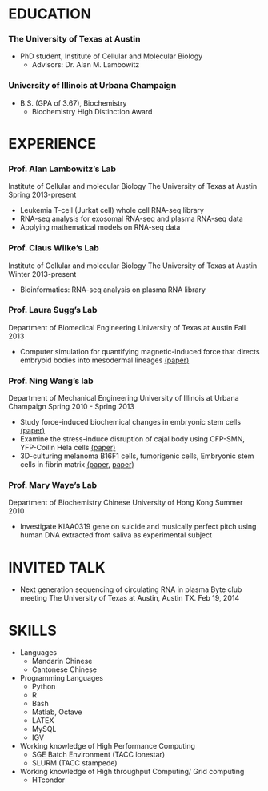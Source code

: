 # EDUCATION
### The University of Texas at Austin
* PhD student, Institute of Cellular and Molecular Biology
  * Advisors: Dr. Alan M. Lambowitz
### University of Illinois at Urbana Champaign
* B.S. (GPA of 3.67), Biochemistry
  * Biochemistry High Distinction Award

# EXPERIENCE
### Prof. Alan Lambowitz’s Lab
Institute of Cellular and molecular Biology
The University of Texas at Austin
Spring 2013-present
* Leukemia T-cell (Jurkat cell) whole cell RNA-seq library
* RNA-seq analysis for exosomal RNA-seq and plasma RNA-seq data
* Applying mathematical models on RNA-seq data

### Prof. Claus Wilke’s Lab
Institute of Cellular and molecular Biology
The University of Texas at Austin
Winter 2013-present
* Bioinformatics: RNA-seq analysis on plasma RNA library

### Prof. Laura Sugg’s Lab
Department of Biomedical Engineering
University of Texas at Austin
Fall 2013
* Computer simulation for quantifying magnetic-induced force that directs embryoid bodies into mesodermal lineages [(paper)](http://journals.plos.org/plosone/article?id=10.1371/journal.pone.0113982)

### Prof. Ning Wang’s lab
Department of Mechanical Engineering
University of Illinois at Urbana Champaign
Spring 2010 - Spring 2013
* Study force-induced biochemical changes in embryonic stem cells [(paper)](http://www.sciencedirect.com/science/article/pii/S0006291X11018924)
* Examine the stress-induce disruption of cajal body using CFP-SMN, YFP-Coilin Hela cells [(paper)](http://www.nature.com/ncomms/journal/v3/n5/abs/ncomms1873.html)
* 3D-culturing melanoma B16F1 cells, tumorigenic cells, Embryonic stem cells in fibrin matrix [(paper](http://www.nature.com/ncomms/2014/140530/ncomms5000/full/ncomms5000.html), [paper)](http://www.nature.com/ncomms/2014/140806/ncomms5619/full/ncomms5619.html)

### Prof. Mary Waye’s Lab
Department of Biochemistry
Chinese University of Hong Kong
Summer 2010
* Investigate KIAA0319 gene on suicide and musically perfect pitch using human DNA extracted from saliva as experimental subject

# INVITED TALK
* Next generation sequencing of circulating RNA in plasma 
Byte club meeting
The University of Texas at Austin, Austin TX.
Feb 19, 2014

# SKILLS
* Languages
  * Mandarin Chinese
  * Cantonese Chinese
* Programming Languages
  * Python
  * R
  * Bash
  * Matlab, Octave
  * LATEX
  * MySQL
  * IGV
* Working knowledge of High Performance Computing
  * SGE Batch Environment (TACC lonestar)
  * SLURM (TACC stampede)
* Working knowledge of High throughput Computing/ Grid computing
  * HTcondor
